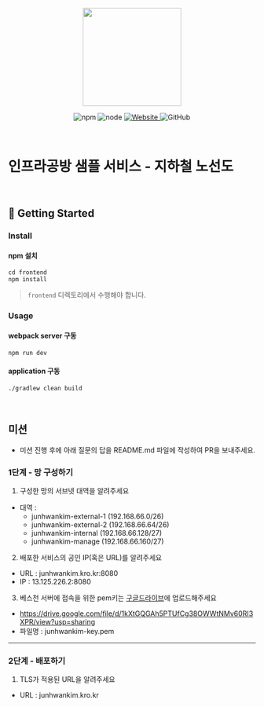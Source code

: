 <p align="center">
    <img width="200px;" src="https://raw.githubusercontent.com/woowacourse/atdd-subway-admin-frontend/master/images/main_logo.png"/>
</p>
<p align="center">
  <img alt="npm" src="https://img.shields.io/badge/npm-%3E%3D%205.5.0-blue">
  <img alt="node" src="https://img.shields.io/badge/node-%3E%3D%209.3.0-blue">
  <a href="https://edu.nextstep.camp/c/R89PYi5H" alt="nextstep atdd">
    <img alt="Website" src="https://img.shields.io/website?url=https%3A%2F%2Fedu.nextstep.camp%2Fc%2FR89PYi5H">
  </a>
  <img alt="GitHub" src="https://img.shields.io/github/license/next-step/atdd-subway-service">
</p>

<br>

# 인프라공방 샘플 서비스 - 지하철 노선도

<br>

## 🚀 Getting Started

### Install
#### npm 설치
```
cd frontend
npm install
```
> `frontend` 디렉토리에서 수행해야 합니다.

### Usage
#### webpack server 구동
```
npm run dev
```
#### application 구동
```
./gradlew clean build
```
<br>

## 미션

* 미션 진행 후에 아래 질문의 답을 README.md 파일에 작성하여 PR을 보내주세요.

### 1단계 - 망 구성하기
1. 구성한 망의 서브넷 대역을 알려주세요
- 대역 : 
  - junhwankim-external-1 (192.168.66.0/26)
  - junhwankim-external-2 (192.168.66.64/26)
  - junhwankim-internal (192.168.66.128/27)
  - junhwankim-manage (192.168.66.160/27)

2. 배포한 서비스의 공인 IP(혹은 URL)를 알려주세요
- URL : junhwankim.kro.kr:8080
- IP : 13.125.226.2:8080

3. 베스천 서버에 접속을 위한 pem키는 [구글드라이브](https://drive.google.com/drive/folders/1dZiCUwNeH1LMglp8dyTqqsL1b2yBnzd1?usp=sharing)에 업로드해주세요
 - https://drive.google.com/file/d/1kXtGQGAh5PTUfCg38OWWtNMv60RI3XPR/view?usp=sharing
 - 파일명 : junhwankim-key.pem
---

### 2단계 - 배포하기
1. TLS가 적용된 URL을 알려주세요

- URL : junhwankim.kro.kr
